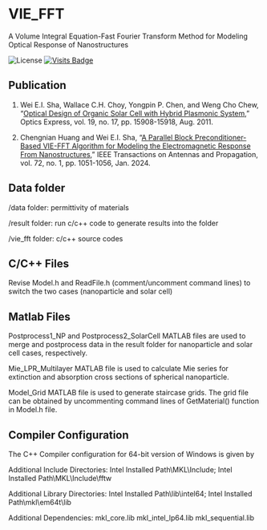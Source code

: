 # VIE_FFT
A Volume Integral Equation-Fast Fourier Transform Method for Modeling Optical Response of Nanostructures

![License](https://img.shields.io/badge/license-GPL3.0-orange)
[![Visits Badge](https://badges.strrl.dev/visits/Sha-Group/VIE_FFT)](https://github.com/Sha-Group/VIE_FFT)

## Publication
1.  Wei E.I. Sha, Wallace C.H. Choy, Yongpin P. Chen, and Weng Cho Chew, “[Optical Design of Organic Solar Cell with Hybrid Plasmonic System](https://doi.org/10.1364/OE.19.015908),” Optics Express, vol. 19, no. 17, pp. 15908-15918, Aug. 2011.

2.  Chengnian Huang and Wei E.I. Sha, “[A Parallel Block Preconditioner-Based VIE-FFT Algorithm for Modeling the Electromagnetic Response From Nanostructures](https://doi.org/10.1109/TAP.2023.3331512),” IEEE Transactions on Antennas and Propagation, vol. 72, no. 1, pp. 1051-1056, Jan. 2024.


## Data folder
/data folder: permittivity of materials

/result folder: run c/c++ code to generate results into the folder

/vie_fft folder: c/c++ source codes

## C/C++ Files
Revise Model.h and ReadFile.h (comment/uncomment command lines) to switch the two cases (nanoparticle and solar cell)

## Matlab Files
Postprocess1_NP and Postprocess2_SolarCell MATLAB files are used to merge and postprocess data in the result folder for nanoparticle and solar cell cases, respectively.

Mie_LPR_Multilayer MATLAB file is used to calculate Mie series for extinction and absorption cross sections of spherical nanoparticle.

Model_Grid MATLAB file is used to generate staircase grids. The grid file can be obtained by uncommenting command lines of GetMaterial() function in Model.h file.

## Compiler Configuration
The C++ Compiler configuration for 64-bit version of Windows is given by

Additional Include Directories:  Intel Installed Path\MKL\Include; Intel Installed Path\MKL\Include\fftw

Additional Library Directories:  Intel Installed Path\lib\intel64; Intel Installed Path\mkl\em64t\lib

Additional Dependencies:  mkl_core.lib mkl_intel_lp64.lib mkl_sequential.lib
